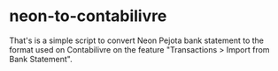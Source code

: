# neon-to-contabilivre

That's is a simple script to convert Neon Pejota  bank statement to the format used on Contabilivre on the feature "Transactions > Import from Bank Statement".
